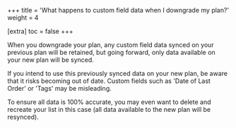 +++
title = 'What happens to custom field data when I downgrade my plan?'
weight = 4

[extra]
toc = false
+++

When you downgrade your plan, any custom field data synced on your previous plan
will be retained, but going forward, only data available on your new plan will
be synced.

If you intend to use this previously synced data on your new plan, be aware that
it risks becoming out of date. Custom fields such as 'Date of Last Order' or
'Tags' may be misleading.

To ensure all data is 100% accurate, you may even want to delete and recreate
your list in this case (all data available to the new plan will be resynced).
